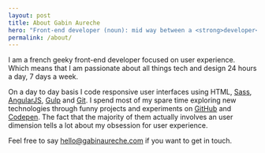 ```yaml
---
layout: post
title: About Gabin Aureche
hero: "Front-end developer (noun): mid way between a <strong>developer</strong> and a <strong>designer</strong>."
permalink: /about/
---
```


I am a french geeky front-end developer focused on user experience.
Which means that I am passionate about all things tech and design 24 hours a day, 7 days a week.

On a day to day basis I code responsive user interfaces using HTML, [Sass](http://sass-lang.com/), [AngularJS](https://angularjs.org/), [Gulp](http://gulpjs.com/) and [Git](http://git-scm.com/).
I spend most of my spare time exploring new technologies through funny projects and experiments on [GitHub](https://github.com/Zhouzi) and [Codepen](http://codepen.io/Zhouzi/).
The fact that the majority of them actually involves an user dimension tells a lot about my obsession for user experience.

Feel free to say [hello@gabinaureche.com](mailto:hello@gabinaureche.com) if you want to get in touch.